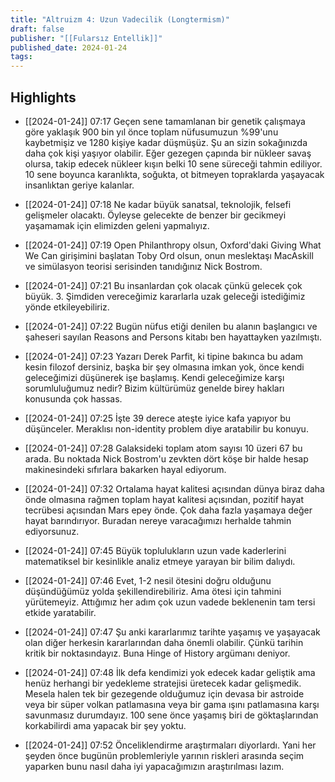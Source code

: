```yaml
---
title: "Altruizm 4: Uzun Vadecilik (Longtermism)"
draft: false
publisher: "[[Fularsız Entellik]]"
published_date: 2024-01-24
tags:
---
```



## Highlights
* [[2024-01-24]] 07:17  Geçen sene tamamlanan bir genetik çalışmaya göre yaklaşık 900 bin yıl önce toplam nüfusumuzun %99'unu kaybetmişiz ve 1280 kişiye kadar düşmüşüz. Şu an sizin sokağınızda daha çok kişi yaşıyor olabilir. Eğer gezegen çapında bir nükleer savaş olursa, takip edecek nükleer kışın belki 10 sene süreceği tahmin ediliyor. 10 sene boyunca karanlıkta, soğukta, ot bitmeyen topraklarda yaşayacak insanlıktan geriye kalanlar.

* [[2024-01-24]] 07:18  Ne kadar büyük sanatsal, teknolojik, felsefi gelişmeler olacaktı. Öyleyse gelecekte de benzer bir gecikmeyi yaşamamak için elimizden geleni yapmalıyız.

* [[2024-01-24]] 07:19  Open Philanthropy olsun, Oxford'daki Giving What We Can girişimini başlatan Toby Ord olsun, onun meslektaşı MacAskill ve simülasyon teorisi serisinden tanıdığınız Nick Bostrom.

* [[2024-01-24]] 07:21  Bu insanlardan çok olacak çünkü gelecek çok büyük. 3. Şimdiden vereceğimiz kararlarla uzak geleceği istediğimiz yönde etkileyebiliriz.

* [[2024-01-24]] 07:22  Bugün nüfus etiği denilen bu alanın başlangıcı ve şaheseri sayılan Reasons and Persons kitabı ben hayattayken yazılmıştı.

* [[2024-01-24]] 07:23  Yazarı Derek Parfit, ki tipine bakınca bu adam kesin filozof dersiniz, başka bir şey olmasına imkan yok, önce kendi geleceğimizi düşünerek işe başlamış. Kendi geleceğimize karşı sorumluluğumuz nedir? Bizim kültürümüz genelde birey hakları konusunda çok hassas.

* [[2024-01-24]] 07:25  İşte 39 derece ateşte iyice kafa yapıyor bu düşünceler. Meraklısı non-identity problem diye aratabilir bu konuyu.

* [[2024-01-24]] 07:28  Galaksideki toplam atom sayısı 10 üzeri 67 bu arada. Bu noktada Nick Bostrom'u zevkten dört köşe bir halde hesap makinesindeki sıfırlara bakarken hayal ediyorum.

* [[2024-01-24]] 07:32  Ortalama hayat kalitesi açısından dünya biraz daha önde olmasına rağmen toplam hayat kalitesi açısından, pozitif hayat tecrübesi açısından Mars epey önde. Çok daha fazla yaşamaya değer hayat barındırıyor. Buradan nereye varacağımızı herhalde tahmin ediyorsunuz.

* [[2024-01-24]] 07:45  Büyük toplulukların uzun vade kaderlerini matematiksel bir kesinlikle analiz etmeye yarayan bir bilim dalıydı.

* [[2024-01-24]] 07:46  Evet, 1-2 nesil ötesini doğru olduğunu düşündüğümüz yolda şekillendirebiliriz. Ama ötesi için tahmini yürütemeyiz. Attığımız her adım çok uzun vadede beklenenin tam tersi etkide yaratabilir.

* [[2024-01-24]] 07:47  Şu anki kararlarımız tarihte yaşamış ve yaşayacak olan diğer herkesin kararlarından daha önemli olabilir. Çünkü tarihin kritik bir noktasındayız. Buna Hinge of History argümanı deniyor.

* [[2024-01-24]] 07:48  İlk defa kendimizi yok edecek kadar geliştik ama henüz herhangi bir yedekleme stratejisi üretecek kadar gelişmedik. Mesela halen tek bir gezegende olduğumuz için devasa bir astroide veya bir süper volkan patlamasına veya bir gama ışını patlamasına karşı savunmasız durumdayız. 100 sene önce yaşamış biri de göktaşlarından korkabilirdi ama yapacak bir şey yoktu.

* [[2024-01-24]] 07:52  Önceliklendirme araştırmaları diyorlardı. Yani her şeyden önce bugünün problemleriyle yarının riskleri arasında seçim yaparken bunu nasıl daha iyi yapacağımızın araştırılması lazım.

